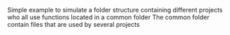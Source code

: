 Simple example to simulate a folder structure containing different projects who all use functions located in a common folder
The common folder contain files that are used by several projects
